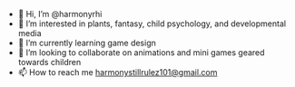 - 👋 Hi, I’m @harmonyrhi
- 👀 I’m interested in plants, fantasy, child psychology, and developmental media
- 🌱 I’m currently learning game design 
- 💞️ I’m looking to collaborate on animations and mini games geared towards children
- 📫 How to reach me harmonystillrulez101@gmail.com

<!---
harmonyrhi/harmonyrhi is a ✨ special ✨ repository because its `README.md` (this file) appears on your GitHub profile.
You can click the Preview link to take a look at your changes.
--->

